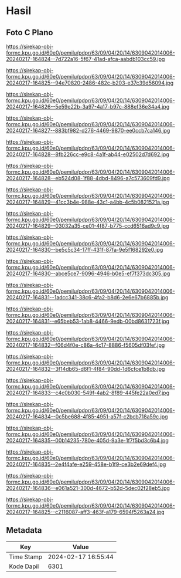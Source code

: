 # Hasil

## Foto C Plano

https://sirekap-obj-formc.kpu.go.id/60e0/pemilu/pdpr/63/09/04/20/14/6309042014006-20240217-164824--7d722a16-5f67-41ad-afca-aabdb103cc59.jpg

https://sirekap-obj-formc.kpu.go.id/60e0/pemilu/pdpr/63/09/04/20/14/6309042014006-20240217-164825--94e70820-2486-482c-b203-e37c39d56094.jpg

https://sirekap-obj-formc.kpu.go.id/60e0/pemilu/pdpr/63/09/04/20/14/6309042014006-20240217-164826--5e59e22b-3a97-4a17-b97c-888ef36e34a4.jpg

https://sirekap-obj-formc.kpu.go.id/60e0/pemilu/pdpr/63/09/04/20/14/6309042014006-20240217-164827--883bf982-d276-4469-9870-ee0ccb7ca146.jpg

https://sirekap-obj-formc.kpu.go.id/60e0/pemilu/pdpr/63/09/04/20/14/6309042014006-20240217-164828--8fb226cc-e9c8-4a1f-ab44-e02502d7d692.jpg

https://sirekap-obj-formc.kpu.go.id/60e0/pemilu/pdpr/63/09/04/20/14/6309042014006-20240217-164828--eb524d08-1f88-4dbd-8496-a7c573609fd9.jpg

https://sirekap-obj-formc.kpu.go.id/60e0/pemilu/pdpr/63/09/04/20/14/6309042014006-20240217-164829--41cc3b4e-988e-43c1-a4bb-4c5b0821521a.jpg

https://sirekap-obj-formc.kpu.go.id/60e0/pemilu/pdpr/63/09/04/20/14/6309042014006-20240217-164829--03032a35-ce01-4f87-b775-ccd6516ad9c9.jpg

https://sirekap-obj-formc.kpu.go.id/60e0/pemilu/pdpr/63/09/04/20/14/6309042014006-20240217-164830--be5c5c34-17ff-431f-87fa-9e5f168292e0.jpg

https://sirekap-obj-formc.kpu.go.id/60e0/pemilu/pdpr/63/09/04/20/14/6309042014006-20240217-164830--abce5ce7-9096-4946-b0e5-ef7f373dc305.jpg

https://sirekap-obj-formc.kpu.go.id/60e0/pemilu/pdpr/63/09/04/20/14/6309042014006-20240217-164831--1adcc341-38c6-4fa2-b8d6-2e6e67b6885b.jpg

https://sirekap-obj-formc.kpu.go.id/60e0/pemilu/pdpr/63/09/04/20/14/6309042014006-20240217-164831--e65beb53-1ab8-4466-9edb-00bd8631723f.jpg

https://sirekap-obj-formc.kpu.go.id/60e0/pemilu/pdpr/63/09/04/20/14/6309042014006-20240217-164832--f06d4f0e-c86a-4c17-8886-f5605df03fef.jpg

https://sirekap-obj-formc.kpu.go.id/60e0/pemilu/pdpr/63/09/04/20/14/6309042014006-20240217-164832--3f14db65-d6f1-4f84-90dd-1d6cfce1b8db.jpg

https://sirekap-obj-formc.kpu.go.id/60e0/pemilu/pdpr/63/09/04/20/14/6309042014006-20240217-164833--c4c0b030-549f-4ab2-8f89-445fe22a0ed7.jpg

https://sirekap-obj-formc.kpu.go.id/60e0/pemilu/pdpr/63/09/04/20/14/6309042014006-20240217-164834--0c5be688-4f85-4951-a57f-c2bcb718a59c.jpg

https://sirekap-obj-formc.kpu.go.id/60e0/pemilu/pdpr/63/09/04/20/14/6309042014006-20240217-164835--00b14235-780e-405d-9a3e-1f7f5bd3c6b4.jpg

https://sirekap-obj-formc.kpu.go.id/60e0/pemilu/pdpr/63/09/04/20/14/6309042014006-20240217-164835--2e4f4afe-e259-458e-b1f9-ce3b2e69def4.jpg

https://sirekap-obj-formc.kpu.go.id/60e0/pemilu/pdpr/63/09/04/20/14/6309042014006-20240217-164836--e061a521-300d-4672-b52d-5dec02f28eb5.jpg

https://sirekap-obj-formc.kpu.go.id/60e0/pemilu/pdpr/63/09/04/20/14/6309042014006-20240217-164825--c2116087-aff3-463f-a179-6594f5263a24.jpg


## Metadata

| Key        | Value               |
| ---------- | ------------------- |
| Time Stamp | 2024-02-17 16:55:44 |
| Kode Dapil | 6301                |



